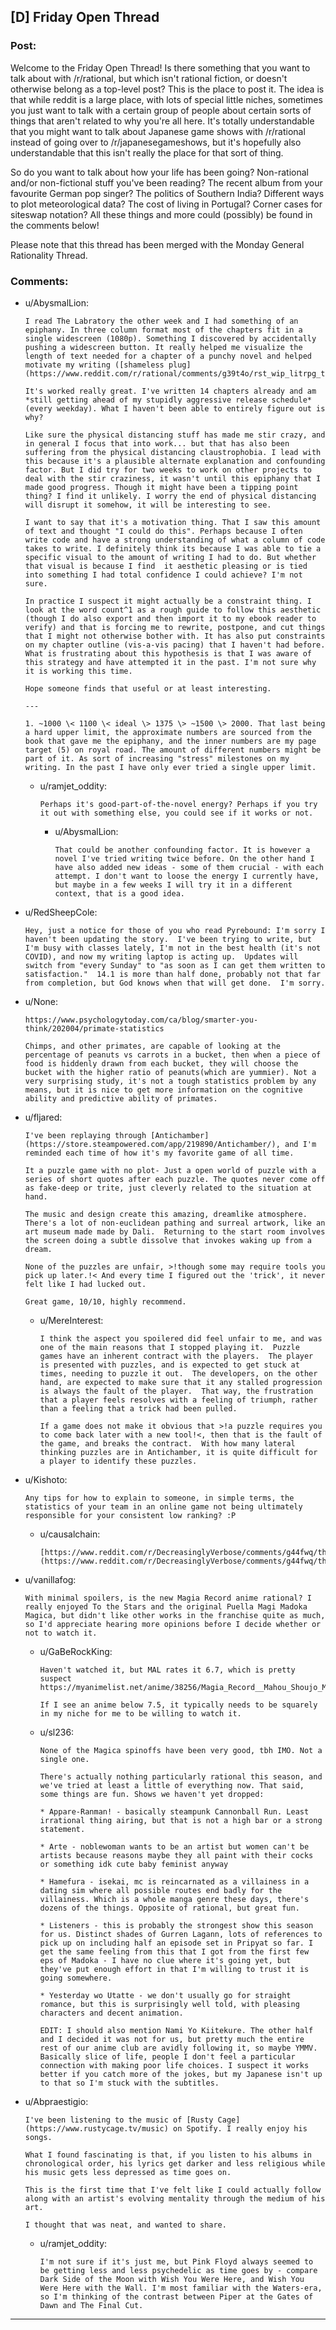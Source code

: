 ## [D] Friday Open Thread

### Post:

Welcome to the Friday Open Thread! Is there something that you want to talk about with /r/rational, but which isn't rational fiction, or doesn't otherwise belong as a top-level post? This is the place to post it. The idea is that while reddit is a large place, with lots of special little niches, sometimes you just want to talk with a certain group of people about certain sorts of things that aren't related to why you're all here. It's totally understandable that you might want to talk about Japanese game shows with /r/rational instead of going over to /r/japanesegameshows, but it's hopefully also understandable that this isn't really the place for that sort of thing.

So do you want to talk about how your life has been going? Non-rational and/or non-fictional stuff you've been reading? The recent album from your favourite German pop singer? The politics of Southern India? Different ways to plot meteorological data? The cost of living in Portugal? Corner cases for siteswap notation? All these things and more could (possibly) be found in the comments below!

Please note that this thread has been merged with the Monday General Rationality Thread.

### Comments:

- u/AbysmalLion:
  ```
  I read The Labratory the other week and I had something of an epiphany. In three column format most of the chapters fit in a single widescreen (1080p). Something I discovered by accidentally pushing a widescreen button. It really helped me visualize the length of text needed for a chapter of a punchy novel and helped motivate my writing ([shameless plug](https://www.reddit.com/r/rational/comments/g39t4o/rst_wip_litrpg_the_core_of_a_factory_chapters_15/)).

  It's worked really great. I've written 14 chapters already and am *still getting ahead of my stupidly aggressive release schedule* (every weekday). What I haven't been able to entirely figure out is why?

  Like sure the physical distancing stuff has made me stir crazy, and in general I focus that into work... but that has also been suffering from the physical distancing claustrophobia. I lead with this because it's a plausible alternate explanation and confounding factor. But I did try for two weeks to work on other projects to deal with the stir craziness, it wasn't until this epiphany that I made good progress. Though it might have been a tipping point thing? I find it unlikely. I worry the end of physical distancing will disrupt it somehow, it will be interesting to see.

  I want to say that it's a motivation thing. That I saw this amount of text and thought "I could do this". Perhaps because I often write code and have a strong understanding of what a column of code takes to write. I definitely think its because I was able to tie a specific visual to the amount of writing I had to do. But whether that visual is because I find  it aesthetic pleasing or is tied into something I had total confidence I could achieve? I'm not sure.

  In practice I suspect it might actually be a constraint thing. I look at the word count^1 as a rough guide to follow this aesthetic (though I do also export and then import it to my ebook reader to verify) and that is forcing me to rewrite, postpone, and cut things that I might not otherwise bother with. It has also put constraints on my chapter outline (vis-a-vis pacing) that I haven't had before. What is frustrating about this hypothesis is that I was aware of this strategy and have attempted it in the past. I'm not sure why it is working this time.

  Hope someone finds that useful or at least interesting.

  ---

  1. ~1000 \< 1100 \< ideal \> 1375 \> ~1500 \> 2000. That last being a hard upper limit, the approximate numbers are sourced from the book that gave me the epiphany, and the inner numbers are my page target (5) on royal road. The amount of different numbers might be part of it. As sort of increasing "stress" milestones on my writing. In the past I have only ever tried a single upper limit.
  ```

  - u/ramjet_oddity:
    ```
    Perhaps it's good-part-of-the-novel energy? Perhaps if you try it out with something else, you could see if it works or not.
    ```

    - u/AbysmalLion:
      ```
      That could be another confounding factor. It is however a novel I've tried writing twice before. On the other hand I have also added new ideas - some of them crucial - with each attempt. I don't want to loose the energy I currently have, but maybe in a few weeks I will try it in a different context, that is a good idea.
      ```

- u/RedSheepCole:
  ```
  Hey, just a notice for those of you who read Pyrebound: I'm sorry I haven't been updating the story.  I've been trying to write, but I'm busy with classes lately, I'm not in the best health (it's not COVID), and now my writing laptop is acting up.  Updates will switch from "every Sunday" to "as soon as I can get them written to satisfaction."  14.1 is more than half done, probably not that far from completion, but God knows when that will get done.  I'm sorry.
  ```

- u/None:
  ```
  https://www.psychologytoday.com/ca/blog/smarter-you-think/202004/primate-statistics

  Chimps, and other primates, are capable of looking at the percentage of peanuts vs carrots in a bucket, then when a piece of food is hiddenly drawn from each bucket, they will choose the bucket with the higher ratio of peanuts(which are yummier). Not a very surprising study, it's not a tough statistics problem by any means, but it is nice to get more information on the cognitive ability and predictive ability of primates.
  ```

- u/fljared:
  ```
  I've been replaying through [Antichamber](https://store.steampowered.com/app/219890/Antichamber/), and I'm reminded each time of how it's my favorite game of all time.

  It a puzzle game with no plot- Just a open world of puzzle with a series of short quotes after each puzzle. The quotes never come off as fake-deep or trite, just cleverly related to the situation at hand.

  The music and design create this amazing, dreamlike atmosphere. There's a lot of non-euclidean pathing and surreal artwork, like an art museum made made by Dali.  Returning to the start room involves the screen doing a subtle dissolve that invokes waking up from a dream.

  None of the puzzles are unfair, >!though some may require tools you pick up later.!< And every time I figured out the 'trick', it never felt like I had lucked out.

  Great game, 10/10, highly recommend.
  ```

  - u/MereInterest:
    ```
    I think the aspect you spoilered did feel unfair to me, and was one of the main reasons that I stopped playing it.  Puzzle games have an inherent contract with the players.  The player is presented with puzzles, and is expected to get stuck at times, needing to puzzle it out.  The developers, on the other hand, are expected to make sure that it any stalled progression is always the fault of the player.  That way, the frustration that a player feels resolves with a feeling of triumph, rather than a feeling that a trick had been pulled.

    If a game does not make it obvious that >!a puzzle requires you to come back later with a new tool!<, then that is the fault of the game, and breaks the contract.  With how many lateral thinking puzzles are in Antichamber, it is quite difficult for a player to identify these puzzles.
    ```

- u/Kishoto:
  ```
  Any tips for how to explain to someone, in simple terms, the statistics of your team in an online game not being ultimately responsible for your consistent low ranking? :P
  ```

  - u/causalchain:
    ```
    [https://www.reddit.com/r/DecreasinglyVerbose/comments/g44fwq/the\_statistics\_of\_your\_team\_in\_an\_online\_game\_is/](https://www.reddit.com/r/DecreasinglyVerbose/comments/g44fwq/the_statistics_of_your_team_in_an_online_game_is/)
    ```

- u/vanillafog:
  ```
  With minimal spoilers, is the new Magia Record anime rational? I really enjoyed To the Stars and the original Puella Magi Madoka Magica, but didn't like other works in the franchise quite as much, so I'd appreciate hearing more opinions before I decide whether or not to watch it.
  ```

  - u/GaBeRockKing:
    ```
    Haven't watched it, but MAL rates it 6.7, which is pretty suspect https://myanimelist.net/anime/38256/Magia_Record__Mahou_Shoujo_Madoka%E2%98%86Magica_Gaiden_TV

    If I see an anime below 7.5, it typically needs to be squarely in my niche for me to be willing to watch it.
    ```

  - u/sl236:
    ```
    None of the Magica spinoffs have been very good, tbh IMO. Not a single one.

    There's actually nothing particularly rational this season, and we've tried at least a little of everything now. That said, some things are fun. Shows we haven't yet dropped:

    * Appare-Ranman! - basically steampunk Cannonball Run. Least irrational thing airing, but that is not a high bar or a strong statement.

    * Arte - noblewoman wants to be an artist but women can't be artists because reasons maybe they all paint with their cocks or something idk cute baby feminist anyway

    * Hamefura - isekai, mc is reincarnated as a villainess in a dating sim where all possible routes end badly for the villainess. Which is a whole manga genre these days, there's dozens of the things. Opposite of rational, but great fun.

    * Listeners - this is probably the strongest show this season for us. Distinct shades of Gurren Lagann, lots of references to pick up on including half an episode set in Pripyat so far. I get the same feeling from this that I got from the first few eps of Madoka - I have no clue where it's going yet, but they've put enough effort in that I'm willing to trust it is going somewhere.

    * Yesterday wo Utatte - we don't usually go for straight romance, but this is surprisingly well told, with pleasing characters and decent animation.

    EDIT: I should also mention Nami Yo Kiitekure. The other half and I decided it was not for us, but pretty much the entire rest of our anime club are avidly following it, so maybe YMMV. Basically slice of life, people I don't feel a particular connection with making poor life choices. I suspect it works better if you catch more of the jokes, but my Japanese isn't up to that so I'm stuck with the subtitles.
    ```

- u/Abpraestigio:
  ```
  I've been listening to the music of [Rusty Cage](https://www.rustycage.tv/music) on Spotify. I really enjoy his songs.

  What I found fascinating is that, if you listen to his albums in chronological order, his lyrics get darker and less religious while his music gets less depressed as time goes on.

  This is the first time that I've felt like I could actually follow along with an artist's evolving mentality through the medium of his art.

  I thought that was neat, and wanted to share.
  ```

  - u/ramjet_oddity:
    ```
    I'm not sure if it's just me, but Pink Floyd always seemed to be getting less and less psychedelic as time goes by - compare Dark Side of the Moon with Wish You Were Here, and Wish You Were Here with the Wall. I'm most familiar with the Waters-era, so I'm thinking of the contrast between Piper at the Gates of Dawn and The Final Cut.
    ```

---

